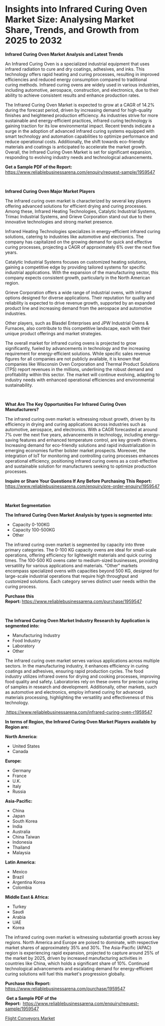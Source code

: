 <p><h1>Insights into Infrared Curing Oven Market Size: Analysing Market Share, Trends, and Growth from 2025 to 2032</h1></p><p><strong>Infrared Curing Oven Market Analysis and Latest Trends</strong></p>
<p><p>An Infrared Curing Oven is a specialized industrial equipment that uses infrared radiation to cure and dry coatings, adhesives, and inks. This technology offers rapid heating and curing processes, resulting in improved efficiencies and reduced energy consumption compared to traditional curing methods. Infrared curing ovens are widely used in various industries, including automotive, aerospace, construction, and electronics, due to their ability to achieve consistent results and enhance production rates.</p><p>The Infrared Curing Oven Market is expected to grow at a CAGR of 14.2% during the forecast period, driven by increasing demand for high-quality finishes and heightened production efficiency. As industries strive for more sustainable and energy-efficient practices, infrared curing technology is gaining traction for its low environmental impact. Recent trends indicate a surge in the adoption of advanced infrared curing systems equipped with smart technology and automation capabilities to optimize performance and reduce operational costs. Additionally, the shift towards eco-friendly materials and coatings is anticipated to accelerate the market growth. Overall, the Infrared Curing Oven Market is set for significant expansion, responding to evolving industry needs and technological advancements.</p></p>
<p><strong>Get a Sample PDF of the Report:&nbsp;</strong> <a href="https://www.reliablebusinessarena.com/enquiry/request-sample/1959547?utm_campaign=3211&utm_medium=2&utm_source=Github&utm_content=ia&utm_term=08042025&utm_id=infrared-curing-oven">https://www.reliablebusinessarena.com/enquiry/request-sample/1959547</a></p>
<p>&nbsp;</p>
<p><strong>Infrared Curing Oven Major Market Players</strong></p>
<p><p>The infrared curing oven market is characterized by several key players offering advanced solutions for efficient drying and curing processes. Among these, Infrared Heating Technologies, Catalytic Industrial Systems, Trimac Industrial Systems, and Grieve Corporation stand out due to their innovative technologies and strong market presence.</p><p>Infrared Heating Technologies specializes in energy-efficient infrared curing solutions, catering to industries like automotive and electronics. The company has capitalized on the growing demand for quick and effective curing processes, projecting a CAGR of approximately 6% over the next five years.</p><p>Catalytic Industrial Systems focuses on customized heating solutions, gaining a competitive edge by providing tailored systems for specific industrial applications. With the expansion of the manufacturing sector, this company expects consistent growth, particularly in the North American region.</p><p>Grieve Corporation offers a wide range of industrial ovens, with infrared options designed for diverse applications. Their reputation for quality and reliability is expected to drive revenue growth, supported by an expanded product line and increasing demand from the aerospace and automotive industries.</p><p>Other players, such as Blasdel Enterprises and JPW Industrial Ovens & Furnaces, also contribute to this competitive landscape, each with their unique product offerings and market strategies.</p><p>The overall market for infrared curing ovens is projected to grow significantly, fueled by advancements in technology and the increasing requirement for energy-efficient solutions. While specific sales revenue figures for all companies are not publicly available, it is known that companies like Wisconsin Oven Corporation and Thermal Product Solutions (TPS) report revenues in the millions, underlining the robust demand and profitability within this sector. The market will continue evolving, adapting to industry needs with enhanced operational efficiencies and environmental sustainability.</p></p>
<p>&nbsp;</p>
<p><strong>What Are The Key Opportunities For Infrared Curing Oven Manufacturers?</strong></p>
<p><p>The infrared curing oven market is witnessing robust growth, driven by its efficiency in drying and curing applications across industries such as automotive, aerospace, and electronics. With a CAGR forecasted at around 7% over the next five years, advancements in technology, including energy-saving features and enhanced temperature control, are key growth drivers. Increasing demand for eco-friendly solutions and rapid industrialization in emerging economies further bolster market prospects. Moreover, the integration of IoT for monitoring and controlling curing processes enhances operational efficiency, positioning infrared curing ovens as a cost-effective and sustainable solution for manufacturers seeking to optimize production processes.</p></p>
<p><strong>Inquire or Share Your Questions If Any Before Purchasing This Report:</strong> <a href="https://www.reliablebusinessarena.com/enquiry/pre-order-enquiry/1959547?utm_campaign=3211&utm_medium=2&utm_source=Github&utm_content=ia&utm_term=08042025&utm_id=infrared-curing-oven">https://www.reliablebusinessarena.com/enquiry/pre-order-enquiry/1959547</a></p>
<p>&nbsp;</p>
<p><strong>Market Segmentation</strong></p>
<p><strong>The Infrared Curing Oven Market Analysis by types is segmented into:</strong></p>
<p><ul><li>Capacity 0-100KG</li><li>Capacity 100-500KG</li><li>Other</li></ul></p>
<p><p>The infrared curing oven market is segmented by capacity into three primary categories. The 0-100 KG capacity ovens are ideal for small-scale operations, offering efficiency for lightweight materials and quick curing times. The 100-500 KG ovens cater to medium-sized businesses, providing versatility for various applications and materials. "Other" markets encompass specialized ovens with capacities beyond 500 KG, designed for large-scale industrial operations that require high throughput and customized solutions. Each category serves distinct user needs within the curing process.</p></p>
<p><strong>Purchase this Report:&nbsp;</strong><a href="https://www.reliablebusinessarena.com/purchase/1959547?utm_campaign=3211&utm_medium=2&utm_source=Github&utm_content=ia&utm_term=08042025&utm_id=infrared-curing-oven">https://www.reliablebusinessarena.com/purchase/1959547</a></p>
<p>&nbsp;</p>
<p><strong>The Infrared Curing Oven Market Industry Research by Application is segmented into:</strong></p>
<p><ul><li>Manufacturing Industry</li><li>Food Industry</li><li>Laboratory</li><li>Other</li></ul></p>
<p><p>The infrared curing oven market serves various applications across multiple sectors. In the manufacturing industry, it enhances efficiency in curing coatings and adhesives, ensuring rapid production cycles. The food industry utilizes infrared ovens for drying and cooking processes, improving food quality and safety. Laboratories rely on these ovens for precise curing of samples in research and development. Additionally, other markets, such as automotive and electronics, employ infrared curing for advanced materials processing, highlighting the versatility and effectiveness of this technology.</p></p>
<p><a href="https://www.reliablebusinessarena.com/infrared-curing-oven-r1959547?utm_campaign=3211&utm_medium=2&utm_source=Github&utm_content=ia&utm_term=08042025&utm_id=infrared-curing-oven">&nbsp;https://www.reliablebusinessarena.com/infrared-curing-oven-r1959547</a></p>
<p><strong>In terms of Region, the Infrared Curing Oven Market Players available by Region are:</strong></p>
<p>
    <p> <strong> North America: </strong>
        <ul>
            <li>United States</li>
            <li>Canada</li>
        </ul>
        </p> 
    <p> <strong> Europe: </strong>
        <ul>
            <li>Germany</li>
            <li>France</li>
            <li>U.K.</li>
            <li>Italy</li>
            <li>Russia</li>
        </ul>
        </p> 
    <p> <strong> Asia-Pacific: </strong>
        <ul>
            <li>China</li>
            <li>Japan</li>
            <li>South Korea</li>
            <li>India</li>
            <li>Australia</li>
            <li>China Taiwan</li>
            <li>Indonesia</li>
            <li>Thailand</li>
            <li>Malaysia</li>
        </ul>
        </p> 
    <p> <strong> Latin America: </strong>
        <ul>
            <li>Mexico</li>
            <li>Brazil</li>
            <li>Argentina Korea</li>
            <li>Colombia</li>
        </ul>
        </p> 
    <p> <strong> Middle East & Africa: </strong>
        <ul>
            <li>Turkey</li>
            <li>Saudi</li>
            <li>Arabia</li>
            <li>UAE</li>
            <li>Korea</li>
        </ul>
    </p>
    </p>
<p><p>The infrared curing oven market is witnessing substantial growth across key regions. North America and Europe are poised to dominate, with respective market shares of approximately 35% and 30%. The Asia-Pacific (APAC) region is experiencing rapid expansion, projected to capture around 25% of the market by 2025, driven by increased manufacturing activities in countries like China, which holds a significant share of 10%. Continued technological advancements and escalating demand for energy-efficient curing solutions will fuel this market's progression globally.</p></p>
<p><strong>Purchase this Report: </strong><a href="https://www.reliablebusinessarena.com/purchase/1959547?utm_campaign=3211&utm_medium=2&utm_source=Github&utm_content=ia&utm_term=08042025&utm_id=infrared-curing-oven">https://www.reliablebusinessarena.com/purchase/1959547</a></p>
<p>&nbsp;<strong>Get a Sample PDF of the Report:&nbsp;&nbsp;</strong><a href="https://www.reliablebusinessarena.com/enquiry/request-sample/1959547?utm_campaign=3211&utm_medium=2&utm_source=Github&utm_content=ia&utm_term=08042025&utm_id=infrared-curing-oven">https://www.reliablebusinessarena.com/enquiry/request-sample/1959547</a></p>
<p><strong></strong></p>
<p><p><a href="https://github.com/osamhcombre/Market-Research-Report-List-1/blob/main/flight-conveyors-market.md?utm_campaign=3211&utm_medium=2&utm_source=Github&utm_content=ia&utm_term=08042025&utm_id=infrared-curing-oven">Flight Conveyors Market</a></p></p>